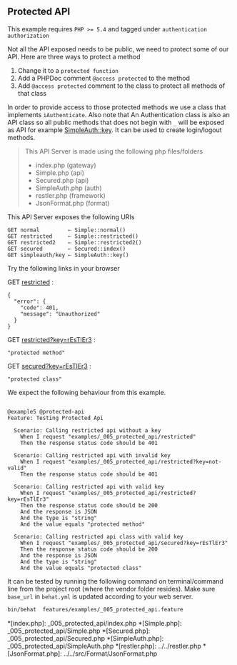 ## Protected API 

 This example requires `PHP >= 5.4` and tagged under `authentication` `authorization`


Not all the API exposed needs to be public, we need to protect
 some of our API.
 Here are three ways to protect a method


1. Change it to a `protected function`
2. Add a PHPDoc comment `@access protected` to the method
3. Add `@access protected` comment to the class to protect all methods of that
   class


In order to provide access to those protected methods we use a class that
implements `iAuthenticate`. Also note that An Authentication class is also an
API class so all public methods that does not begin with `_` will be exposed as
API for example [SimpleAuth::key](simpleauth/key). It can be used to create
login/logout methods.

> This API Server is made using the following php files/folders
> 
> * index.php      (gateway)
> * Simple.php      (api)
> * Secured.php      (api)
> * SimpleAuth.php      (auth)
> * restler.php      (framework)
> * JsonFormat.php      (format)

This API Server exposes the following URIs

    GET normal         ⇠ Simple::normal()
    GET restricted     ⇠ Simple::restricted()
    GET restricted2    ⇠ Simple::restricted2()
    GET secured        ⇠ Secured::index()
    GET simpleauth/key ⇠ SimpleAuth::key()






Try the following links in your browser

GET [restricted](index.php/restricted)
:    
~~~~~~~~~~~~~~~~~~~~~~~~~~~~~~~~
{
  "error": {
    "code": 401,
    "message": "Unauthorized"
  }
}
~~~~~~~~~~~~~~~~~~~~~~~~~~~~~~~~

GET [restricted?key=rEsTlEr3](index.php/restricted?key=rEsTlEr3)
:    
~~~~~~~~~~~~~~~~~~~~~~~~~~~~~~~~
"protected method"
~~~~~~~~~~~~~~~~~~~~~~~~~~~~~~~~

GET [secured?key=rEsTlEr3](index.php/secured?key=rEsTlEr3)
:    
~~~~~~~~~~~~~~~~~~~~~~~~~~~~~~~~
"protected class"
~~~~~~~~~~~~~~~~~~~~~~~~~~~~~~~~




We expect the following behaviour from this example.

```gherkin

@example5 @protected-api
Feature: Testing Protected Api

  Scenario: Calling restricted api without a key
    When I request "examples/_005_protected_api/restricted"
    Then the response status code should be 401

  Scenario: Calling restricted api with invalid key
    When I request "examples/_005_protected_api/restricted?key=not-valid"
    Then the response status code should be 401

  Scenario: Calling restricted api with valid key
    When I request "examples/_005_protected_api/restricted?key=rEsTlEr3"
    Then the response status code should be 200
    And the response is JSON
    And the type is "string"
    And the value equals "protected method"

  Scenario: Calling restricted api class with valid key
    When I request "examples/_005_protected_api/secured?key=rEsTlEr3"
    Then the response status code should be 200
    And the response is JSON
    And the type is "string"
    And the value equals "protected class"

```

It can be tested by running the following command on terminal/command line
from the project root (where the vendor folder resides). Make sure `base_url`
in `behat.yml` is updated according to your web server.

```bash
bin/behat  features/examples/_005_protected_api.feature
```



*[index.php]: _005_protected_api/index.php
*[Simple.php]: _005_protected_api/Simple.php
*[Secured.php]: _005_protected_api/Secured.php
*[SimpleAuth.php]: _005_protected_api/SimpleAuth.php
*[restler.php]: ../../restler.php
*[JsonFormat.php]: ../../src/Format/JsonFormat.php

